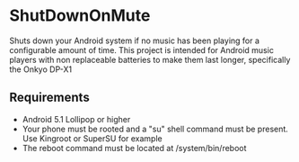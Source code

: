 # ShutDownOnMute
Shuts down your Android system if no music has been playing for a configurable amount of time.
This project is intended for Android music players with non replaceable batteries to make them last longer, specifically the Onkyo DP-X1


## Requirements
- Android 5.1 Lollipop or higher
- Your phone must be rooted and a "su" shell command must be present. Use Kingroot or SuperSU for example
- The reboot command must be located at /system/bin/reboot
